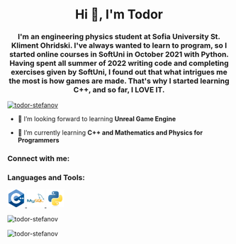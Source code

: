 <h1 align="center">Hi 👋, I'm Todor</h1>
<h3 align="center">I'm an engineering physics student at Sofia University St. Kliment Ohridski. I've always wanted to learn to program, so I started online courses in SoftUni in October 2021 with Python. Having spent all summer of 2022 writing code and completing exercises given by SoftUni, I found out that what intrigues me the most is how games are made. That's why I started learning C++, and so far, I LOVE IT.</h3>

<p align="left"> <a href="https://github.com/ryo-ma/github-profile-trophy"><img src="https://github-profile-trophy.vercel.app/?username=todor-stefanov" alt="todor-stefanov" /></a> </p>

- 🔭 I’m looking forward to learning **Unreal Game Engine**

- 🌱 I’m currently learning **C++ and Mathematics and Physics for Programmers**

<h3 align="left">Connect with me:</h3>
<p align="left">
</p>

<h3 align="left">Languages and Tools:</h3>
<p align="left"> <a href="https://www.w3schools.com/cpp/" target="_blank" rel="noreferrer"> <img src="https://raw.githubusercontent.com/devicons/devicon/master/icons/cplusplus/cplusplus-original.svg" alt="cplusplus" width="40" height="40"/> </a> <a href="https://www.mysql.com/" target="_blank" rel="noreferrer"> <img src="https://raw.githubusercontent.com/devicons/devicon/master/icons/mysql/mysql-original-wordmark.svg" alt="mysql" width="40" height="40"/> </a> <a href="https://www.python.org" target="_blank" rel="noreferrer"> <img src="https://raw.githubusercontent.com/devicons/devicon/master/icons/python/python-original.svg" alt="python" width="40" height="40"/> </a> </p>

<p><img align="center" src="https://github-readme-stats.vercel.app/api/top-langs?username=todor-stefanov&show_icons=true&locale=en&layout=compact" alt="todor-stefanov" /></p>

<p><img align="center" src="https://github-readme-streak-stats.herokuapp.com/?user=todor-stefanov&" alt="todor-stefanov" /></p>
